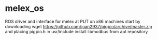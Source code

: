# melex_os
ROS driver and interface for melex at PUT
on x86 machines start by downloading wget https://github.com/joan2937/pigpio/archive/master.zip and placing pigpio.h in usr/include
install libmodbus from apt repository
